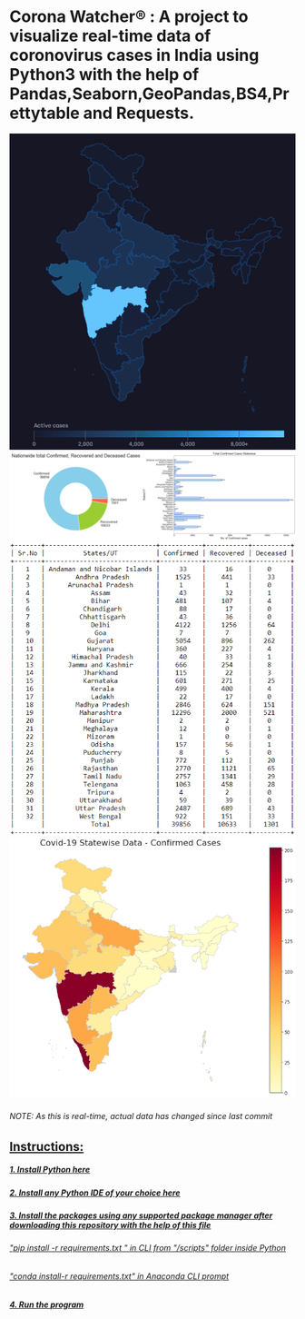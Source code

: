 <h1> Corona Watcher® : A project to visualize real-time data of coronovirus cases in India using Python3 with the help of Pandas,Seaborn,GeoPandas,BS4,Prettytable and Requests.</h1>



![C1](https://github.com/ShankarNarayanan97/Corona-Watcher/blob/master/fig5.PNG)
![C1](https://github.com/ShankarNarayanan97/Corona-Watcher/blob/master/join1.jpg)
![C1](https://github.com/ShankarNarayanan97/Corona-Watcher/blob/master/fig4.PNG)
![C1](https://github.com/ShankarNarayanan97/Corona-Watcher/blob/master/fig3.png)
<h6>NOTE: As this is real-time, actual data has changed since last commit</h6>


<u><h2>Instructions:</h2>
<h5>1. Install Python <a href="https://www.python.org/downloads/">here</a> </h5>
<h5>2. Install any Python IDE of your choice <a href="https://wiki.python.org/moin/IntegratedDevelopmentEnvironments">here</a> </h5>
<h5>3. Install the packages using any
<a href="https://towardsdatascience.com/which-python-package-manager-should-you-use-d0fd0789a250">supported package manager</a> after downloading this repository with the help of this <a href="https://github.com/ShankarNarayanan97/Corona-Watcher/blob/master/requirements.txt">file</a></h5>

<h6>"pip install -r requirements.txt " in CLI from "/scripts" folder inside Python </h6>
<h6>"conda install-r requirements.txt" in Anaconda CLI prompt</h6>
<h5>4. Run the program</h5>


